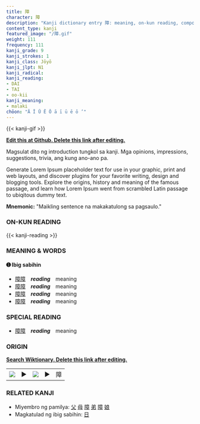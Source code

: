 ```yaml
---
title: 障
character: 障
description: "Kanji dictionary entry 障: meaning, on-kun reading, compounds, origin, related kanji"
content_type: kanji
featured_image: "/障.gif"
weight: 111
frequency: 111
kanji_grade: 9
kanji_strokes: 1
kanji_class: Jōyō
kanji_jlpt: N1
kanji_radical: 
kanji_reading: 
- DAI
- TAI
- oo-kii
kanji_meaning:
- malaki
chōon: "Ā Ī Ū Ē Ō ā ī ū ē ō ’"
---
```

[//]: # (Don't edit the line below. Kanji animated GIF code is automatically generated.)
{{< kanji-gif >}}

[//]: # (Edit below this line.)

**[Edit this at Github. Delete this link after editing.](https://github.com/tim0g/tim/tree/main/content/kanji/障/index.md)**

Magsulat dito ng introduction tungkol sa kanji. Mga opinions, impressions, suggestions, trivia, ang kung ano-ano pa.

Generate Lorem Ipsum placeholder text for use in your graphic, print and web layouts, and discover plugins for your favorite writing, design and blogging tools. Explore the origins, history and meaning of the famous passage, and learn how Lorem Ipsum went from scrambled Latin passage to ubiqitous dummy text.
 
**Mnemonic:** "Maikling sentence na makakatulong sa pagsaulo."

### ON-KUN READING

[//]: # (Don't edit the line below. ON-KUN READING code is automatically generated.)
{{< kanji-reading >}}

### MEANING & WORDS

#### ➊ **Ibig sabihin**
  - [障](../障)[障](../障)　***reading***　meaning
  - [障](../障)[障](../障)　***reading***　meaning
  - [障](../障)[障](../障)　***reading***　meaning
  - [障](../障)[障](../障)　***reading***　meaning

### SPECIAL READING
  - [障](../障)[障](../障)　***reading***　meaning

### ORIGIN

**[Search Wiktionary. Delete this link after editing.](https://wiktionary.org/wiki/障)**
<table class="kanji-table"><tr><td>
<img src="60px-障-bronze.svg.png">
</td><td>▶</td><td>
<img src="60px-障-oracle.svg.png">
</td><td>▶</td>
<td class="kanji-origin">障</td>
</tr></table>

### RELATED KANJI
- Miyembro ng pamilya: [父](../父) [母](../母) [障](../障) [弟](../弟) [障](../障) [娘](../娘)
- Magkatulad ng ibig sabihin: [日](../日)
